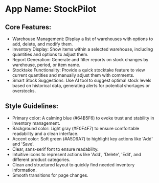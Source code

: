 # **App Name**: StockPilot

## Core Features:

- Warehouse Management: Display a list of warehouses with options to add, delete, and modify them.
- Inventory Display: Show items within a selected warehouse, including quantities and options to adjust them.
- Report Generation: Generate and filter reports on stock changes by warehouse, period, or item name.
- Stocktake Functionality: Provide a quick stocktake feature to view current quantities and manually adjust them with comments.
- Smart Stock Suggestions: Use AI tool to suggest optimal stock levels based on historical data, generating alerts for potential shortages or overstocks.

## Style Guidelines:

- Primary color: A calming blue (#64B5F6) to evoke trust and stability in inventory management.
- Background color: Light gray (#F0F4F7) to ensure comfortable readability and a clean interface.
- Accent color: Soft green (#A5D6A7) to highlight key actions like 'Add' and 'Save'.
- Clear, sans-serif font to ensure readability.
- Intuitive icons to represent actions like 'Add', 'Delete', 'Edit', and different product categories.
- Clean and structured layout to quickly find needed inventory information.
- Smooth transitions for page changes.